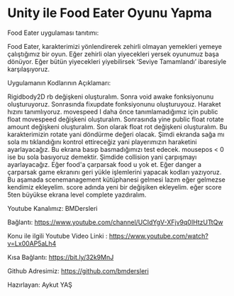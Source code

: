 # Unity ile Food Eater Oyunu Yapma

Food Eater uygulaması tanıtımı:

Food Eater, karakterimizi yönlendirerek zehirli olmayan yemekleri yemeye çalıştığımız bir oyun.
Eğer zehirli olan yiyecekleri yersek oyunumuz başa dönüyor.
Eğer bütün yiyecekleri yiyebilirsek ‘Seviye Tamamlandı’ ibaresiyle karşılaşıyoruz.

Uygulamanın Kodlarının Açıklamarı:

Rigidbody2D rb değişkeni oluşturalım. Sonra void awake fonksiyonunu oluşturuyoruz. Sonrasında fixupdate fonksiyonunu oluşturuyouz. Haraket hızını tanımlıyoruz. movespeed I daha önce tanımlamadığımız için public float movespeed değişkeni oluşturalım. Sonrasında yine public float rotate amount değişkeni oluşturalım. Son olarak float rot değişkeni oluşturalım. Bu karakterimizin rotate yani döndürme değeri olacak. Şimdi ekranda sağa mı sola mı tıklandığını kontrol ettireceğiz yani playerımızın haraketini ayarlayacağız. Bu ekrana basıp basmadığımızı test edecek. mousepos < 0 ise bu sola basıyoruz demektir.
Şimdide collision yani çarpışmayı ayarlayacağız. Eğer food'a çarparsak food u yok et. Eğer danger a çarparsak game ekranını geri yükle işlemlerini yapacak kodları yazıyoruz. Bu aşamada scenemanagement kütüphanesi gelmesi lazım eğer gelmezse kendimiz ekleyelim.
score adında yeni bir değişiken ekleyelim. eğer score 5ten büyükse ekrana level complete yazdıralım.

Youtube Kanalımız: BMDersleri

Bağlantı: https://www.youtube.com/channel/UCIdYgV-XFjv9q0IHtzUTtQw

Konu ile ilgili Youtube Video Linki : https://www.youtube.com/watch?v=Lx00AP5aLh4

Kısa Bağlantı: https://bit.ly/32k9MnJ

Github Adresimiz: https://github.com/bmdersleri

Hazırlayan: Aykut YAŞ